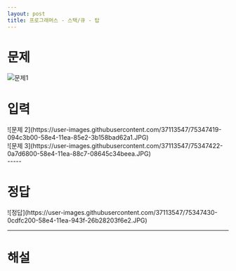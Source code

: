 ```yaml
---
layout: post
title: 프로그래머스 - 스택/큐 - 탑
---
```


# 문제
![문제1](https://user-images.githubusercontent.com/37113547/75347414-081b0e00-58e4-11ea-9828-2e9646e2d5cd.JPG)

# 입력
<div>![문제 2](https://user-images.githubusercontent.com/37113547/75347419-094c3b00-58e4-11ea-85e2-3b158bad62a1.JPG) </div>
<div>![문제 3](https://user-images.githubusercontent.com/37113547/75347422-0a7d6800-58e4-11ea-88c7-08645c34beea.JPG)</div>
-----

# 정답
<div>![정답](https://user-images.githubusercontent.com/37113547/75347430-0cdfc200-58e4-11ea-943f-26b28203f6e2.JPG)</div>

-----

# 해설

